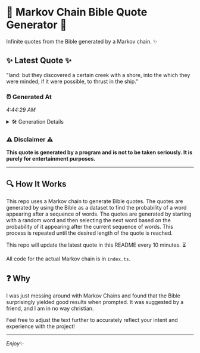 # 📖 Markov Chain Bible Quote Generator 📖

Infinite quotes from the Bible generated by a Markov chain. ✨

## ✨ Latest Quote ✨
"land: but they discovered a certain creek with a shore, into the which they were minded, if it were possible, to thrust in the ship."

### ⏰ Generated At
*4:44:29 AM*

<details>
    <summary>🛠️ Generation Details</summary>
    <p>
        <strong>🌱 Seed:</strong> land:<br>
        <strong>🔄 Iterations:</strong> 24<br>
        <strong>📜 Context History:</strong><br>[ land: ]: but<br>[ land:, but ]: they<br>[ land:, but, they ]: discovered<br>[ land:, but, they, discovered ]: a<br>[ land:, but, they, discovered, a ]: certain<br>[ land:, but, they, discovered, a, certain ]: creek<br>[ but, they, discovered, a, certain, creek ]: with<br>[ they, discovered, a, certain, creek, with ]: a<br>[ discovered, a, certain, creek, with, a ]: shore,<br>[ a, certain, creek, with, a, shore, ]: into<br>[ certain, creek, with, a, shore,, into ]: the<br>[ creek, with, a, shore,, into, the ]: which<br>[ with, a, shore,, into, the, which ]: they<br>[ a, shore,, into, the, which, they ]: were<br>[ shore,, into, the, which, they, were ]: minded,<br>[ into, the, which, they, were, minded, ]: if<br>[ the, which, they, were, minded,, if ]: it<br>[ which, they, were, minded,, if, it ]: were<br>[ they, were, minded,, if, it, were ]: possible,<br>[ were, minded,, if, it, were, possible, ]: to<br>[ minded,, if, it, were, possible,, to ]: thrust<br>[ if, it, were, possible,, to, thrust ]: in<br>[ it, were, possible,, to, thrust, in ]: the<br>[ were, possible,, to, thrust, in, the ]: ship.<br>
    </p>
</details>

### ⚠️ Disclaimer ⚠️
**This quote is generated by a program and is not to be taken seriously. It is purely for entertainment purposes.**

---

## 🔍 How It Works

This repo uses a Markov chain to generate Bible quotes. The quotes are generated by using the Bible as a dataset to find the probability of a word appearing after a sequence of words. The quotes are generated by starting with a random word and then selecting the next word based on the probability of it appearing after the current sequence of words. This process is repeated until the desired length of the quote is reached.

This repo will update the latest quote in this README every 10 minutes. ⏳

All code for the actual Markov chain is in `index.ts`.

## ❓ Why

I was just messing around with Markov Chains and found that the Bible surprisingly yielded good results when prompted. 
It was suggested by a friend, and I am in no way christian.

Feel free to adjust the text further to accurately reflect your intent and experience with the project!

---

*Enjoy*✨
